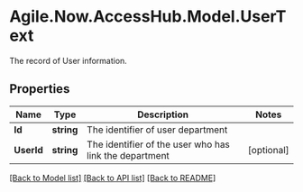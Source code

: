 # Agile.Now.AccessHub.Model.UserText
The record of User information.

## Properties

Name | Type | Description | Notes
------------ | ------------- | ------------- | -------------
**Id** | **string** | The identifier of user department | 
**UserId** | **string** | The identifier of the user who has link the department | [optional] 

[[Back to Model list]](../README.md#documentation-for-models) [[Back to API list]](../README.md#documentation-for-api-endpoints) [[Back to README]](../README.md)

